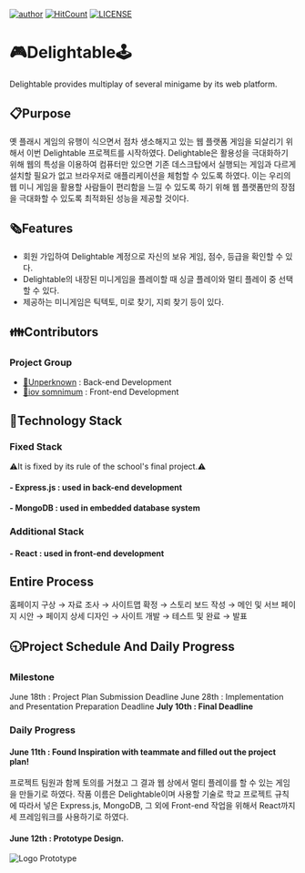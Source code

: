 [![author](https://img.shields.io/badge/author-Unperknown-lightgrey.svg)](https://github.com/Unperknown)
[![HitCount](http://hits.dwyl.io/Unperknown/server-project.svg)](http://hits.dwyl.io/Unperknown/server-project)
[![LICENSE](https://img.shields.io/dub/l/vibe-d.svg?style=flat-square)](https://github.com/Unperknown/AINOMOK/blob/master/LICENSE)
# 🎮Delightable🕹️
Delightable provides multiplay of several minigame by its web platform.

## 📋Purpose
  옛 플래시 게임의 유행이 식으면서 점차 생소해지고 있는 웹 플랫폼 게임을 되살리기 위해서 이번 Delightable 프로젝트를 시작하였다.
  Delightable은 활용성을 극대화하기 위해 웹의 특성을 이용하여 컴퓨터만 있으면 기존 데스크탑에서 실행되는 게임과 다르게 설치할 필요가 없고 브라우저로 애플리케이션을 체험할 수 있도록 하였다.
  이는 우리의 웹 미니 게임을 활용할 사람들이 편리함을 느낄 수 있도록 하기 위해 웹 플랫폼만의 장점을 극대화할 수 있도록 최적화된 성능을 제공할 것이다.

## 🗞️Features
- 회원 가입하여 Delightable 계정으로 자신의 보유 게임, 점수, 등급을 확인할 수 있다.
- Delightable의 내장된 미니게임을 플레이할 때 싱글 플레이와 멀티 플레이 중 선택할 수 있다.
- 제공하는 미니게임은 틱텍토, 미로 찾기, 지뢰 찾기 등이 있다.

## 👪Contributors
### Project Group
- [🔗Unperknown](https://github.com/Unperknown) : Back-end Development
- [🔗iov somnimum](https://github.com/iovsomnium) : Front-end Development

## 🔑Technology Stack
### Fixed Stack
⚠️It is fixed by its rule of the school's final project.⚠️
#### - Express.js : used in back-end development
#### - MongoDB : used in embedded database system

### Additional Stack
#### - React : used in front-end development

## Entire Process
홈페이지 구상 → 자료 조사 → 사이트맵 확정 → 스토리 보드 작성 → 메인 및 서브 페이지 시안 → 페이지 상세 디자인 → 사이트 개발 → 테스트 및 완료 → 발표

## 🕤Project Schedule And Daily Progress
### Milestone
June 18th : Project Plan Submission Deadline
June 28th : Implementation and Presentation Preparation Deadline
**July 10th : Final Deadline**

### Daily Progress
#### June 11th : Found Inspiration with teammate and filled out the project plan!
프로젝트 팀원과 함께 토의를 거쳤고 그 결과 웹 상에서 멀티 플레이를 할 수 있는 게임을 만들기로 하였다. 작품 이름은 Delightable이며 사용할 기술로 학교 프로젝트 규칙에 따라서 넣은 Express.js, MongoDB, 그 외에 Front-end 작업을 위해서 React까지 세 프레임워크를 사용하기로 하였다.

#### June 12th : Prototype Design.
![Logo Prototype](https://cdn3.imggmi.com/uploads/2019/6/12/00f7b8b8c849b2e075dc0369aabd2e7a-full.png)
